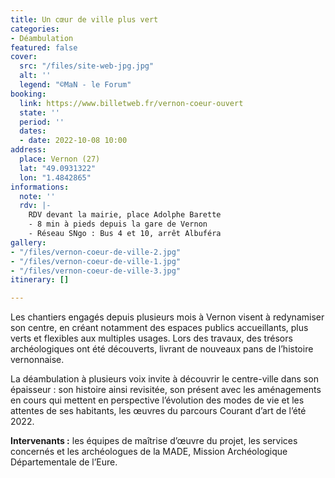 ```yaml
---
title: Un cœur de ville plus vert
categories:
- Déambulation
featured: false
cover:
  src: "/files/site-web-jpg.jpg"
  alt: ''
  legend: "©MaN - le Forum"
booking:
  link: https://www.billetweb.fr/vernon-coeur-ouvert
  state: ''
  period: ''
  dates:
  - date: 2022-10-08 10:00
address:
  place: Vernon (27)
  lat: "49.0931322"
  lon: "1.4842865"
informations:
  note: ''
  rdv: |-
    RDV devant la mairie, place Adolphe Barette
    - 8 min à pieds depuis la gare de Vernon
    - Réseau SNgo : Bus 4 et 10, arrêt Albuféra
gallery:
- "/files/vernon-coeur-de-ville-2.jpg"
- "/files/vernon-coeur-de-ville-1.jpg"
- "/files/vernon-coeur-de-ville-3.jpg"
itinerary: []

---
```

Les chantiers engagés depuis plusieurs mois à Vernon visent à redynamiser son centre, en créant notamment des espaces publics accueillants, plus verts et flexibles aux multiples usages. Lors des travaux, des trésors archéologiques ont été découverts, livrant de nouveaux pans de l’histoire vernonnaise.

La déambulation à plusieurs voix invite à découvrir le centre-ville dans son épaisseur : son histoire ainsi revisitée, son présent avec les aménagements en cours qui mettent en perspective l’évolution des modes de vie et les attentes de ses habitants, les œuvres du parcours Courant d’art de l’été 2022.

**Intervenants :** les équipes de maîtrise d’œuvre du projet, les services concernés et les archéologues de la MADE, Mission Archéologique Départementale de l’Eure.
